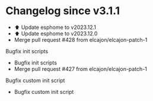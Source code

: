 # Changelog since v3.1.1
- ⬆️ Update esphome to v2023.12.1 
- ⬆️ Update esphome to v2023.12.0 
- Merge pull request #428 from elcajon/elcajon-patch-1

Bugfix init scripts 
- Bugfix init scripts 
- Merge pull request #427 from elcajon/elcajon-patch-1

Bugfix custom init script 
- Bugfix custom init script 
